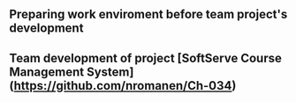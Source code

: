 ## Preparing work enviroment before team project's development

## Team development of project [SoftServe Course Management System] (https://github.com/nromanen/Ch-034)
